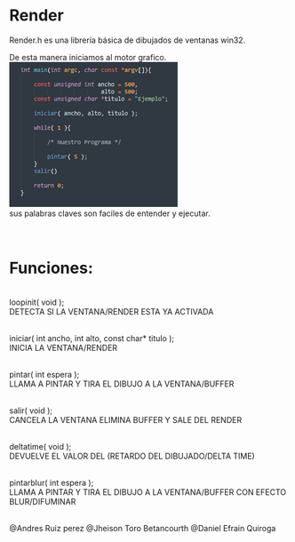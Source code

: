 # Render
Render.h es una librería básica de dibujados de ventanas win32.

De esta manera iniciamos al motor grafico.
<br>
![Screenshot](IMG/screenshot1.bmp)
<br>
sus palabras claves son faciles de entender y ejecutar.
<br><br><br>


# Funciones:
<br>
loopinit( void );
<br>
DETECTA SI LA VENTANA/RENDER ESTA YA ACTIVADA
<br><br>

iniciar( int ancho, int alto, const char* titulo );
<br>
INICIA LA VENTANA/RENDER
<br><br>

pintar( int espera );
<br>
LLAMA A PINTAR Y TIRA EL DIBUJO A LA VENTANA/BUFFER
<br><br>

salir( void );
<br>
CANCELA LA VENTANA ELIMINA BUFFER Y SALE DEL RENDER
<br><br>

deltatime( void );
<br>
DEVUELVE EL VALOR DEL (RETARDO DEL DIBUJADO/DELTA TIME)
<br><br>

pintarblur( int espera );
<br>
LLAMA A PINTAR Y TIRA EL DIBUJO A LA VENTANA/BUFFER CON EFECTO BLUR/DIFUMINAR
<br><br>



@Andres Ruiz perez
@Jheison Toro Betancourth
@Daniel Efrain Quiroga
